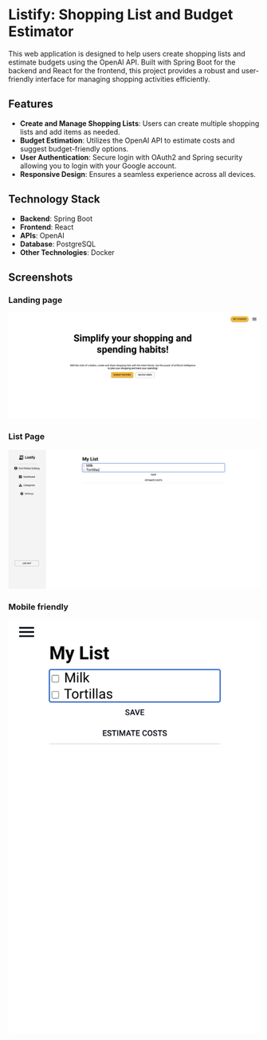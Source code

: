 # Listify: Shopping List and Budget Estimator

This web application is designed to help users create shopping lists and estimate budgets using the OpenAI API. Built with Spring Boot for the backend and React for the frontend, this project provides a robust and user-friendly interface for managing shopping activities efficiently.

## Features

- **Create and Manage Shopping Lists**: Users can create multiple shopping lists and add items as needed.
- **Budget Estimation**: Utilizes the OpenAI API to estimate costs and suggest budget-friendly options.
- **User Authentication**: Secure login with OAuth2 and Spring security allowing you to login with your Google account.
- **Responsive Design**: Ensures a seamless experience across all devices.

## Technology Stack

- **Backend**: Spring Boot
- **Frontend**: React
- **APIs**: OpenAI
- **Database**: PostgreSQL
- **Other Technologies**: Docker

## Screenshots

### Landing page

![Shopping List Feature](./docs/screenshot2.png)

### List Page

![Budget Estimation](./docs/screenshot3.png)

### Mobile friendly

![Main Interface](./docs/screenshot1.png)
